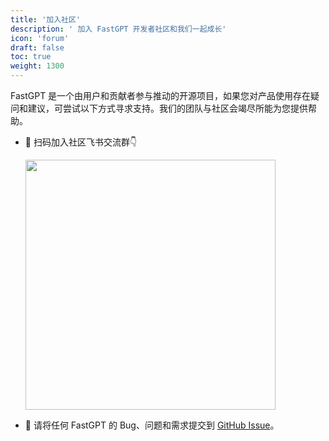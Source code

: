 ```yaml
---
title: '加入社区'
description: ' 加入 FastGPT 开发者社区和我们一起成长'
icon: 'forum'
draft: false
toc: true
weight: 1300
---
```


FastGPT 是一个由用户和贡献者参与推动的开源项目，如果您对产品使用存在疑问和建议，可尝试以下方式寻求支持。我们的团队与社区会竭尽所能为您提供帮助。

+ 📱 扫码加入社区飞书交流群👇

   <img width="400px" src="https://oss.laf.run/otnvvf-imgs/fastgpt-feishu1.png" class="medium-zoom-image" />

+ 🐞 请将任何 FastGPT 的 Bug、问题和需求提交到 [GitHub Issue](https://github.com/labring/fastgpt/issues/new/choose)。